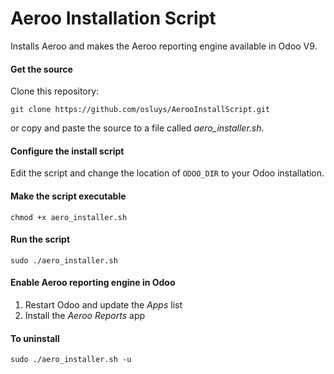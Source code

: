 # Aeroo Installation Script
Installs Aeroo and makes the Aeroo reporting engine available in Odoo V9.

#### Get the source
Clone this repository:

```git clone https://github.com/osluys/AerooInstallScript.git```

or copy and paste the source to a file called _aero_installer.sh_.

#### Configure the install script
Edit the script and change the location of `ODOO_DIR` to your Odoo installation.

#### Make the script executable
```chmod +x aero_installer.sh```

#### Run the script
```sudo ./aero_installer.sh ```

#### Enable Aeroo reporting engine in Odoo
  1. Restart Odoo and update the _Apps_ list
  2. Install the _Aeroo Reports_ app

#### To uninstall
```sudo ./aero_installer.sh -u```
